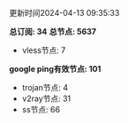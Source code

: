 更新时间2024-04-13 09:35:33

**总订阅: 34**
**总节点: 5637**
- vless节点: 7

**google ping有效节点: 101**
- trojan节点: 4
- v2ray节点: 31
- ss节点: 66

